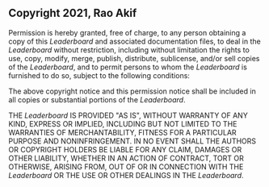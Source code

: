 ## Copyright 2021, Rao Akif

Permission is hereby granted, free of charge, to any person obtaining a copy of this _*Leaderboard*_ and associated documentation files, to deal in the _*Leaderboard*_ without restriction, including without limitation the rights to use, copy, modify, merge, publish, distribute, sublicense, and/or sell copies of the _*Leaderboard*_, and to permit persons to whom the _*Leaderboard*_ is furnished to do so, subject to the following conditions:

The above copyright notice and this permission notice shall be included in all copies or substantial portions of the _*Leaderboard*_.

THE _*Leaderboard*_ IS PROVIDED "AS IS", WITHOUT WARRANTY OF ANY KIND, EXPRESS OR IMPLIED, INCLUDING BUT NOT LIMITED TO THE WARRANTIES OF MERCHANTABILITY, FITNESS FOR A PARTICULAR PURPOSE AND NONINFRINGEMENT. IN NO EVENT SHALL THE AUTHORS OR COPYRIGHT HOLDERS BE LIABLE FOR ANY CLAIM, DAMAGES OR OTHER LIABILITY, WHETHER IN AN ACTION OF CONTRACT, TORT OR OTHERWISE, ARISING FROM, OUT OF OR IN CONNECTION WITH THE _*Leaderboard*_ OR THE USE OR OTHER DEALINGS IN THE _*Leaderboard*_.
